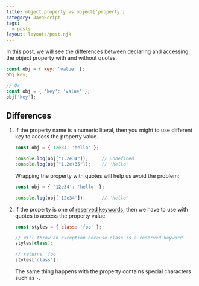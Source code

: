 ```yaml
---
title: object.property vs object['property']
category: JavaScript
tags:
  - posts
layout: layouts/post.njk
---
```


In this post, we will see the differences between declaring and accessing the object property with and without quotes:

```js
const obj = { key: 'value' };
obj.key;

// Or
const obj = { 'key': 'value' };
obj['key'];
```

## Differences


1. If the property name is a numeric literal, then you might to use different key to access the property value.

    ```js
    const obj = { 12e34: 'hello' };

    console.log(obj["1.2e34"]);     // undefined
    console.log(obj["1.2e+35"]);    // 'hello'
    ```

    Wrapping the property with quotes will help us avoid the problem:

    ```js
    const obj = { '12e34': 'hello' };

    console.log(obj['12e34']);      // 'hello'
    ```

2. If the property is one of [reserved keywords](https://developer.mozilla.org/en-US/docs/Web/JavaScript/Reference/Lexical_grammar#Keywords), then we have to use with quotes to access the property value.

    ```js
    const styles = { class: 'foo' };

    // Will throw an exception because class is a reserved keyword
    styles[class];
    
    // returns 'foo'
    styles['class'];
    ```

    The same thing happens with the property contains special characters such as `-`.